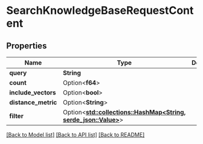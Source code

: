 # SearchKnowledgeBaseRequestContent

## Properties

Name | Type | Description | Notes
------------ | ------------- | ------------- | -------------
**query** | **String** |  | 
**count** | Option<**f64**> |  | [optional]
**include_vectors** | Option<**bool**> |  | [optional]
**distance_metric** | Option<**String**> |  | [optional]
**filter** | Option<[**std::collections::HashMap<String, serde_json::Value>**](serde_json::Value.md)> |  | [optional]

[[Back to Model list]](../README.md#documentation-for-models) [[Back to API list]](../README.md#documentation-for-api-endpoints) [[Back to README]](../README.md)


